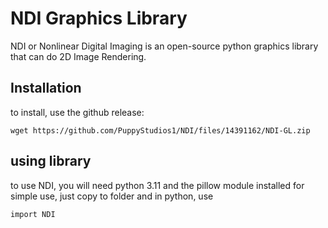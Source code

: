 # NDI Graphics Library
NDI or Nonlinear Digital Imaging is an open-source python graphics library that can do 2D Image Rendering.

## Installation
to install, use the github release:
```
wget https://github.com/PuppyStudios1/NDI/files/14391162/NDI-GL.zip
```

## using library
to use NDI, you will need python 3.11 and the pillow module installed
for simple use, just copy to folder and in python, use
```
import NDI
```
